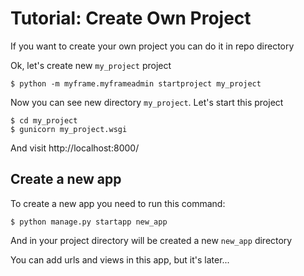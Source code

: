 # Tutorial: Create Own Project

If you want to create your own project you can do it in repo directory

Ok, let's create new `my_project` project

```
$ python -m myframe.myframeadmin startproject my_project
```

Now you can see new directory `my_project`. Let's start this project

```
$ cd my_project
$ gunicorn my_project.wsgi
```

And visit http://localhost:8000/

## Create a new app

To create a new app you need to run this command:

```
$ python manage.py startapp new_app
```

And in your project directory will be created a new `new_app` directory

You can add urls and views in this app, but it's later...
